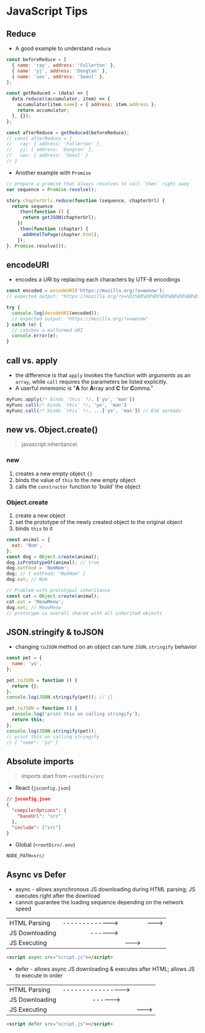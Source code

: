 # JavaScript Tips

## Reduce

- A good example to understand `reduce`

```javascript
const beforeReduce = [
  { name: 'ray', address: 'Fullerton' },
  { name: 'yj', address: 'Dongtan' },
  { name: 'uos', address: 'Seoul' },
];

const getReduced = (data) => {
  data.reduce((accumulator, item) => {
    accumulator[item.name] = { address: item.address };
    return accumulator;
  }, {});
};

const afterReduce = getReduced(beforeReduce);
// const afterReduce = {
//   ray: { address: 'Fullerton' },
//   yj: { address: 'Dongtan' },
//   uos: { address: 'Seoul' }
// }
```

- Another example with `Promise`

```javascript
// prepare a promise that always resolves to call `then` right away
var sequence = Promise.resolve();

story.chapterUrls.reduce(function (sequence, chapterUrl) {
  return sequence
    .then(function () {
      return getJSON(chapterUrl);
    })
    .then(function (chapter) {
      addHtmlToPage(chapter.html);
    });
}, Promise.resolve());
```

## encodeURI

- encodes a _URI_ by replacing each characters by UTF-8 encodings

```javascript
const encoded = encodeURI('https://mozilla.org/?x=шеллы');
// expected output: "https://mozilla.org/?x=%D1%88%D0%B5%D0%BB%D0%BB%D1%8B"

try {
  console.log(decodeURI(encoded));
  // expected output: "https://mozilla.org/?x=шеллы"
} catch (e) {
  // catches a malformed URI
  console.error(e);
}
```

## call vs. apply

- the difference is that `apply` invokes the function with _arguments_ as an `array`, while `call` requires the parameters be listed explicitly.
- A userful mnemonic is "**A** for **A**rray and **C** for **C**omma."

```javascript
myFunc.apply(/* binds `this` */, ['yo', 'man'])
myFunc.call(/* binds `this` */, 'yo', 'man')
myFunc.call(/* binds `this` */, ...['yo', 'man']) // ES6 spreads
```

## new vs. Object.create()

> javascript inheritance\

### new

1. creates a new empty object `{}`
2. binds the value of `this` to the new empty object
3. calls the `constructor` function to 'build' the object

### Object.create

1. create a new object
2. set the prototype of the newly created object to the original object
3. binds `this` to it

```javascript
const animal = {
  eat: 'Nom',
};
const dog = Object.create(animal);
dog.isPrototypeOf(animal); // true
dog.eatFood = 'NomNom';
dog; // { eatFood: "NomNom" }
dog.eat; // Nom

// Problem with prototypal inheritance
const cat = Object.create(animal);
cat.eat = 'MeowMeow';
dog.eat; // MeowMeow
// prototype is overall shared with all inherited objects
```

## JSON.stringify & toJSON

- changing `toJSON` method on an object can tune `JSON.stringify` behavior

```javascript
const pet = {
  name: 'yo',
};

pet.toJSON = function () {
  return {};
};
console.log(JSON.stringify(pet)); // {}

pet.toJSON = function () {
  console.log('print this on calling stringify');
  return this;
};
console.log(JSON.stringify(pet));
// print this on calling stringify
// { "name": "yo" }
```

## Absolute imports

> imports start from `<rootDir>/src`

- React (`jsconfig.json`)

```json
// jsconfig.json
{
  "compilerOptions": {
    "baseUrl": "src"
  },
  "include": ["src"]
}
```

- Global (`<rootDir>/.env`)

```env
NODE_PATH=src/
```

## Async vs Defer

- async - allows asynchronous JS downloading during HTML parsing; JS executes right after the download
- cannot guarantee the loading sequence depending on the network speed

<table>
  <tbody>
    <tr>
      <td>HTML Parsing</td>
      <td style="text-align:right" colspan="4">-------------></td>
      <td colspan="1"></td>
      <td>---></td>
    </tr>
    <tr>
      <td>JS Downloading</td>
      <td colspan="3"></td>
      <td style="text-align:right">------></td>
    </tr>
    <tr>
      <td>JS Executing</td>
      <td colspan="4"></td>
      <td>---></td>
    </tr>
  </tbody>
</table>

```html
<script async src="script.js"></script>
```

- defer - allows async JS downloading & executes after HTML; allows JS to execute in order

<table>
  <tbody>
    <tr>
      <td>HTML Parsing</td>
      <td style="text-align:right" colspan="5">----------------></td>
      <td colspan="1"></td>
    </tr>
    <tr>
      <td>JS Downloading</td>
      <td colspan="3"></td>
      <td style="text-align:right" colspan="1">------></td>
      <td colspan="1"></td>
    </tr>
    <tr>
      <td>JS Executing</td>
      <td colspan="5"></td>
      <td>---></td>
    </tr>
  </tbody>
</table>

```html
<script defer src="script.js"></script>
```
